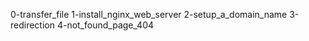 0-transfer_file
1-install_nginx_web_server
2-setup_a_domain_name
3-redirection
4-not_found_page_404

